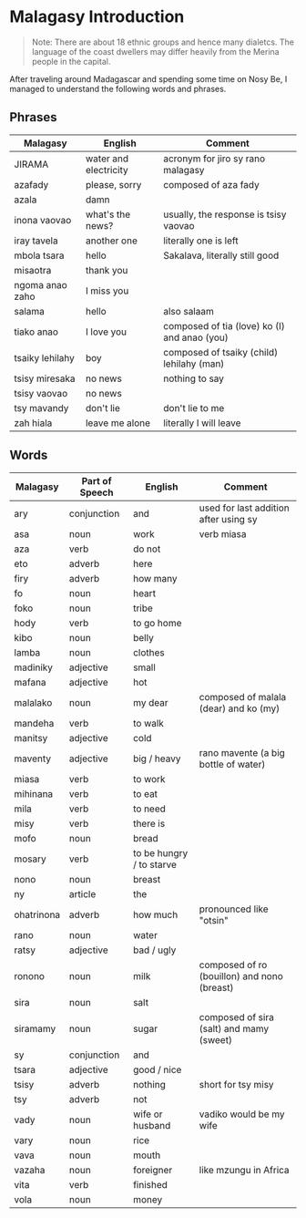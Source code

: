 
# Malagasy Introduction
> Note: There are about 18 ethnic groups and hence many dialetcs. The language of the coast dwellers may differ heavily from the Merina people in the capital.

After traveling around Madagascar and spending some time on Nosy Be, I managed to understand the following words and phrases.

## Phrases

| Malagasy             | English              | Comment              |
-----------------------|----------------------|-----------------------
| JIRAMA               | water and electricity | acronym for jiro sy rano malagasy |
| azafady              | please, sorry        | composed of aza fady  |
| azala                | damn                 |                      |
| inona vaovao         | what's the news?     | usually, the response is tsisy vaovao |
| iray tavela          | another one          | literally one is left |
| mbola tsara          | hello                | Sakalava, literally still good |
| misaotra             | thank you            |                      |
| ngoma anao zaho      | I miss you           |                      |
| salama               | hello                | also salaam          |
| tiako anao           | I love you           | composed of tia (love) ko (I) and anao (you) |
| tsaiky lehilahy      | boy                  | composed of tsaiky (child) lehilahy (man) |
| tsisy miresaka       | no news              | nothing to say       |
| tsisy vaovao         | no news              |                      |
| tsy mavandy          | don't lie            | don't lie to me      |
| zah hiala            | leave me alone       | literally I will leave |

## Words

| Malagasy             | Part of Speech       | English              | Comment              |
-----------------------|----------------------|----------------------|-----------------------
| ary                  | conjunction          | and                  | used for last addition after using sy |
| asa                  | noun                 | work                 | verb miasa           |
| aza                  | verb                 | do not               |                      |
| eto                  | adverb               | here                 |                      |
| firy                 | adverb               | how many             |                      |
| fo                   | noun                 | heart                |                      |
| foko                 | noun                 | tribe                |                      |
| hody                 | verb                 | to go home           |                      |
| kibo                 | noun                 | belly                |                      |
| lamba                | noun                 | clothes              |                      |
| madiniky             | adjective            | small                |                      |
| mafana               | adjective            | hot                  |                      |
| malalako             | noun                 | my dear              | composed of malala (dear) and ko (my) |
| mandeha              | verb                 | to walk              |                      |
| manitsy              | adjective            | cold                 |                      |
| maventy              | adjective            | big / heavy          | rano mavente (a big bottle of water) |
| miasa                | verb                 | to work              |                      |
| mihinana             | verb                 | to eat               |                      |
| mila                 | verb                 | to need              |                      |
| misy                 | verb                 | there is             |                      |
| mofo                 | noun                 | bread                |                      |
| mosary               | verb                 | to be hungry / to starve |                      |
| nono                 | noun                 | breast               |                      |
| ny                   | article              | the                  |                      |
| ohatrinona           | adverb               | how much             | pronounced like "otsin" |
| rano                 | noun                 | water                |                      |
| ratsy                | adjective            | bad / ugly           |                      |
| ronono               | noun                 | milk                 | composed of ro (bouillon) and nono (breast) |
| sira                 | noun                 | salt                 |                      |
| siramamy             | noun                 | sugar                | composed of sira (salt) and mamy (sweet) |
| sy                   | conjunction          | and                  |                      |
| tsara                | adjective            | good / nice          |                      |
| tsisy                | adverb               | nothing              | short for tsy misy   |
| tsy                  | adverb               | not                  |                      |
| vady                 | noun                 | wife or husband      | vadiko would be my wife |
| vary                 | noun                 | rice                 |                      |
| vava                 | noun                 | mouth                |                      |
| vazaha               | noun                 | foreigner            | like mzungu in Africa |
| vita                 | verb                 | finished             |                      |
| vola                 | noun                 | money                |                      |
